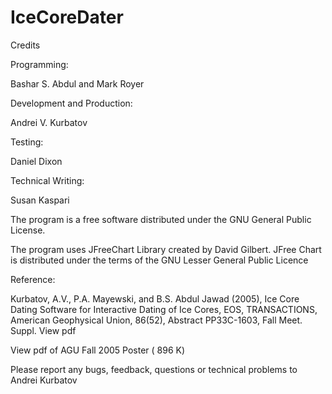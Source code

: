 # IceCoreDater
Credits

Programming:

Bashar S. Abdul and Mark Royer

Development and Production:

Andrei V. Kurbatov

Testing:

Daniel Dixon 

Technical Writing:

Susan Kaspari

The program is a free software distributed under the GNU General Public License.

The program uses JFreeChart Library created by David Gilbert. JFree Chart is distributed under the terms of the GNU Lesser General Public Licence

Reference:

Kurbatov, A.V., P.A. Mayewski, and B.S. Abdul Jawad (2005), Ice Core Dating Software for Interactive Dating of Ice Cores, EOS, TRANSACTIONS, American Geophysical Union, 86(52), Abstract PP33C-1603, Fall Meet. Suppl. View pdf

View pdf of AGU Fall 2005 Poster ( 896 K)

Please report any bugs, feedback, questions or technical problems to Andrei Kurbatov
